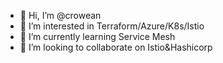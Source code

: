 - 👋 Hi, I’m @crowean
- 👀 I’m interested in Terraform/Azure/K8s/Istio
- 🌱 I’m currently learning Service Mesh
- 💞️ I’m looking to collaborate on Istio&Hashicorp

<!---
crowean/crowean is a ✨ special ✨ repository because its `README.md` (this file) appears on your GitHub profile.
You can click the Preview link to take a look at your changes.
--->
